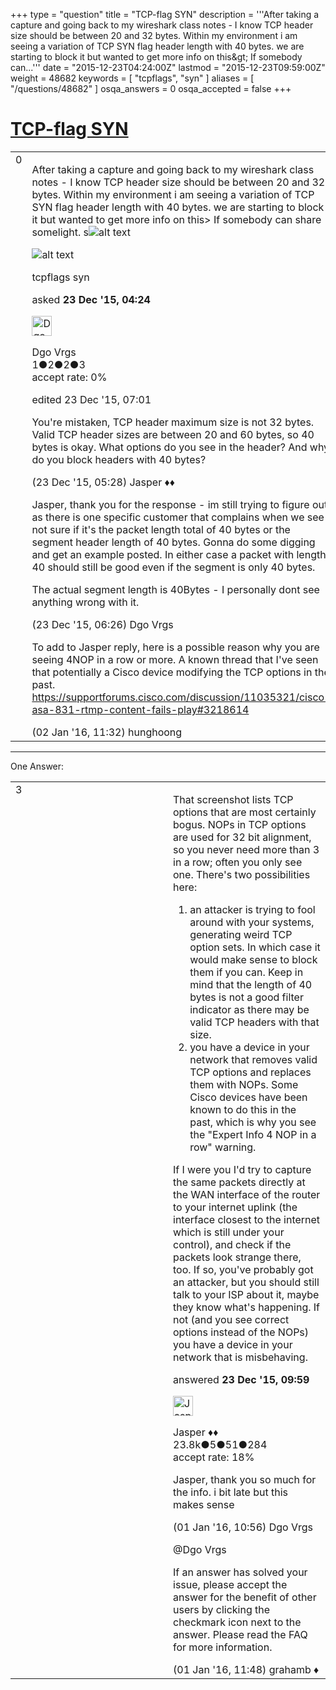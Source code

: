 +++
type = "question"
title = "TCP-flag SYN"
description = '''After taking a capture and going back to my wireshark class notes - I know TCP header size should be between 20 and 32 bytes. Within my environment i am seeing a variation of TCP SYN flag header length with 40 bytes. we are starting to block it but wanted to get more info on this&amp;gt; If somebody can...'''
date = "2015-12-23T04:24:00Z"
lastmod = "2015-12-23T09:59:00Z"
weight = 48682
keywords = [ "tcpflags", "syn" ]
aliases = [ "/questions/48682" ]
osqa_answers = 0
osqa_accepted = false
+++

<div class="headNormal">

# [TCP-flag SYN](/questions/48682/tcp-flag-syn)

</div>

<div id="main-body">

<div id="askform">

<table id="question-table" style="width:100%;"><colgroup><col style="width: 50%" /><col style="width: 50%" /></colgroup><tbody><tr class="odd"><td style="width: 30px; vertical-align: top"><div class="vote-buttons"><div id="post-48682-score" class="post-score" title="current number of votes">0</div><div id="favorite-count" class="favorite-count"></div></div></td><td><div id="item-right"><div class="question-body"><p>After taking a capture and going back to my wireshark class notes - I know TCP header size should be between 20 and 32 bytes. Within my environment i am seeing a variation of TCP SYN flag header length with 40 bytes. we are starting to block it but wanted to get more info on this&gt; If somebody can share somelight. s<img src="https://osqa-ask.wireshark.org/upfiles/tcp_40bytes.PNG" alt="alt text" /></p><p><img src="https://osqa-ask.wireshark.org/upfiles/tcp_40bytes.PNG" alt="alt text" /></p></div><div id="question-tags" class="tags-container tags">tcpflags syn</div><div id="question-controls" class="post-controls"></div><div class="post-update-info-container"><div class="post-update-info post-update-info-user"><p>asked <strong>23 Dec '15, 04:24</strong></p><img src="https://secure.gravatar.com/avatar/5902c771c9609c2fa34087def265627e?s=32&amp;d=identicon&amp;r=g" class="gravatar" width="32" height="32" alt="Dgo%20Vrgs&#39;s gravatar image" /><p>Dgo Vrgs<br />
<span class="score" title="1 reputation points">1</span><span title="2 badges"><span class="badge1">●</span><span class="badgecount">2</span></span><span title="2 badges"><span class="silver">●</span><span class="badgecount">2</span></span><span title="3 badges"><span class="bronze">●</span><span class="badgecount">3</span></span><br />
<span class="accept_rate" title="Rate of the user&#39;s accepted answers">accept rate:</span> <span title="Dgo Vrgs has no accepted answers">0%</span></p></img></div><div class="post-update-info post-update-info-edited"><p>edited 23 Dec '15, 07:01</p></div></div><div id="comments-container-48682" class="comments-container"><span id="48683"></span><div id="comment-48683" class="comment"><div id="post-48683-score" class="comment-score"></div><div class="comment-text"><p>You're mistaken, TCP header maximum size is not 32 bytes. Valid TCP header sizes are between 20 and 60 bytes, so 40 bytes is okay. What options do you see in the header? And why do you block headers with 40 bytes?</p></div><div id="comment-48683-info" class="comment-info"><span class="comment-age">(23 Dec '15, 05:28)</span> Jasper ♦♦</div></div><span id="48687"></span><div id="comment-48687" class="comment"><div id="post-48687-score" class="comment-score"></div><div class="comment-text"><p>Jasper, thank you for the response - im still trying to figure out as there is one specific customer that complains when we see not sure if it's the packet length total of 40 bytes or the segment header length of 40 bytes. Gonna do some digging and get an example posted. In either case a packet with length 40 should still be good even if the segment is only 40 bytes.</p><p>The actual segment length is 40Bytes - I personally dont see anything wrong with it.</p></div><div id="comment-48687-info" class="comment-info"><span class="comment-age">(23 Dec '15, 06:26)</span> Dgo Vrgs</div></div><span id="48794"></span><div id="comment-48794" class="comment"><div id="post-48794-score" class="comment-score"></div><div class="comment-text"><p>To add to Jasper reply, here is a possible reason why you are seeing 4NOP in a row or more. A known thread that I've seen that potentially a Cisco device modifying the TCP options in the past. <a href="https://supportforums.cisco.com/discussion/11035321/cisco-asa-831-rtmp-content-fails-play#3218614">https://supportforums.cisco.com/discussion/11035321/cisco-asa-831-rtmp-content-fails-play#3218614</a></p></div><div id="comment-48794-info" class="comment-info"><span class="comment-age">(02 Jan '16, 11:32)</span> hunghoong</div></div></div><div id="comment-tools-48682" class="comment-tools"></div><div class="clear"></div><div id="comment-48682-form-container" class="comment-form-container"></div><div class="clear"></div></div></td></tr></tbody></table>

------------------------------------------------------------------------

<div class="tabBar">

<span id="sort-top"></span>

<div class="headQuestions">

One Answer:

</div>

</div>

<span id="48688"></span>

<div id="answer-container-48688" class="answer">

<table style="width:100%;"><colgroup><col style="width: 50%" /><col style="width: 50%" /></colgroup><tbody><tr class="odd"><td style="width: 30px; vertical-align: top"><div class="vote-buttons"><div id="post-48688-score" class="post-score" title="current number of votes">3</div></div></td><td><div class="item-right"><div class="answer-body"><p>That screenshot lists TCP options that are most certainly bogus. NOPs in TCP options are used for 32 bit alignment, so you never need more than 3 in a row; often you only see one. There's two possibilities here:</p><ol><li>an attacker is trying to fool around with your systems, generating weird TCP option sets. In which case it would make sense to block them if you can. Keep in mind that the length of 40 bytes is not a good filter indicator as there may be valid TCP headers with that size.</li><li>you have a device in your network that removes valid TCP options and replaces them with NOPs. Some Cisco devices have been known to do this in the past, which is why you see the "Expert Info 4 NOP in a row" warning.</li></ol><p>If I were you I'd try to capture the same packets directly at the WAN interface of the router to your internet uplink (the interface closest to the internet which is still under your control), and check if the packets look strange there, too. If so, you've probably got an attacker, but you should still talk to your ISP about it, maybe they know what's happening. If not (and you see correct options instead of the NOPs) you have a device in your network that is misbehaving.</p></div><div class="answer-controls post-controls"></div><div class="post-update-info-container"><div class="post-update-info post-update-info-user"><p>answered <strong>23 Dec '15, 09:59</strong></p><img src="https://secure.gravatar.com/avatar/c578ba2967741f25aebd6afef702f432?s=32&amp;d=identicon&amp;r=g" class="gravatar" width="32" height="32" alt="Jasper&#39;s gravatar image" /><p>Jasper ♦♦<br />
<span class="score" title="23806 reputation points"><span>23.8k</span></span><span title="5 badges"><span class="badge1">●</span><span class="badgecount">5</span></span><span title="51 badges"><span class="silver">●</span><span class="badgecount">51</span></span><span title="284 badges"><span class="bronze">●</span><span class="badgecount">284</span></span><br />
<span class="accept_rate" title="Rate of the user&#39;s accepted answers">accept rate:</span> <span title="Jasper has 263 accepted answers">18%</span></p></img></div></div><div id="comments-container-48688" class="comments-container"><span id="48786"></span><div id="comment-48786" class="comment"><div id="post-48786-score" class="comment-score"></div><div class="comment-text"><p>Jasper, thank you so much for the info. i bit late but this makes sense</p></div><div id="comment-48786-info" class="comment-info"><span class="comment-age">(01 Jan '16, 10:56)</span> Dgo Vrgs</div></div><span id="48787"></span><div id="comment-48787" class="comment"><div id="post-48787-score" class="comment-score"></div><div class="comment-text"><p>@Dgo Vrgs</p><p>If an answer has solved your issue, please accept the answer for the benefit of other users by clicking the checkmark icon next to the answer. Please read the FAQ for more information.</p></div><div id="comment-48787-info" class="comment-info"><span class="comment-age">(01 Jan '16, 11:48)</span> grahamb ♦</div></div></div><div id="comment-tools-48688" class="comment-tools"></div><div class="clear"></div><div id="comment-48688-form-container" class="comment-form-container"></div><div class="clear"></div></div></td></tr></tbody></table>

</div>

<div class="paginator-container-left">

</div>

</div>

</div>

